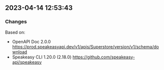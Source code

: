 

## 2023-04-14 12:53:43
### Changes
Based on:
- OpenAPI Doc 2.0.0 https://prod.speakeasyapi.dev/v1/apis/Superstore/version/v1/schema/download
- Speakeasy CLI 1.20.0 (2.18.0) https://github.com/speakeasy-api/speakeasy